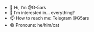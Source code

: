 - 👋 Hi, I’m @G-5ars
- 👀 I’m interested in... everything?
- 📫 How to reach me: Telegram @G5ars
- 😄 Pronouns: he/him/cat

<!---
G-5ars/G-5ars is a ✨ special ✨ repository because its `README.md` (this file) appears on your GitHub profile.
You can click the Preview link to take a look at your changes.
--->
